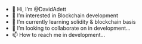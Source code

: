- 👋 Hi, I’m @DavidAdett
- 👀 I’m interested in Blockchain development
- 🌱 I’m currently learning solidity & blockchain basis
- 💞️ I’m looking to collaborate on in development...
- 📫 How to reach me in development...

<!---
DavidAdett/DavidAdett is a ✨ special ✨ repository because its `README.md` (this file) appears on your GitHub profile.
You can click the Preview link to take a look at your changes.
--->
